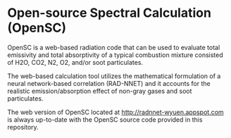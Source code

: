 # Open-source Spectral Calculation (OpenSC)

OpenSC is a web-based radiation code that can be used to evaluate total emissivity and total absorptivity of a typical combustion mixture consisted of H2O, CO2, N2, O2, and/or soot particulates. 

The web-based calculation tool utilizes the mathematical formulation of a neural network-based correlation (RAD-NNET) and it accounts for the realistic emission/absorption effect of non-gray gases and soot particulates.

The web version of OpenSC located at http://radnnet-wyuen.appspot.com is always up-to-date with the OpenSC source code provided in this repository.
